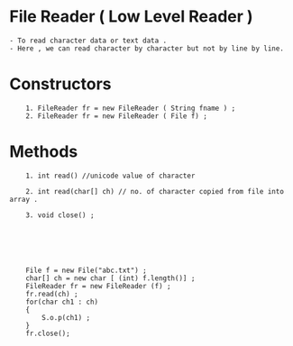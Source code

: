
# File Reader ( Low Level Reader )
    - To read character data or text data .
    - Here , we can read character by character but not by line by line.


# Constructors 

        1. FileReader fr = new FileReader ( String fname ) ;
        2. FileReader fr = new FileReader ( File f) ;

# Methods

        1. int read() //unicode value of character

        2. int read(char[] ch) // no. of character copied from file into array .

        3. void close() ;






        File f = new File("abc.txt") ;
        char[] ch = new char [ (int) f.length()] ;
        FileReader fr = new FileReader (f) ;
        fr.read(ch) ;
        for(char ch1 : ch)
        {
            S.o.p(ch1) ;
        }
        fr.close();
